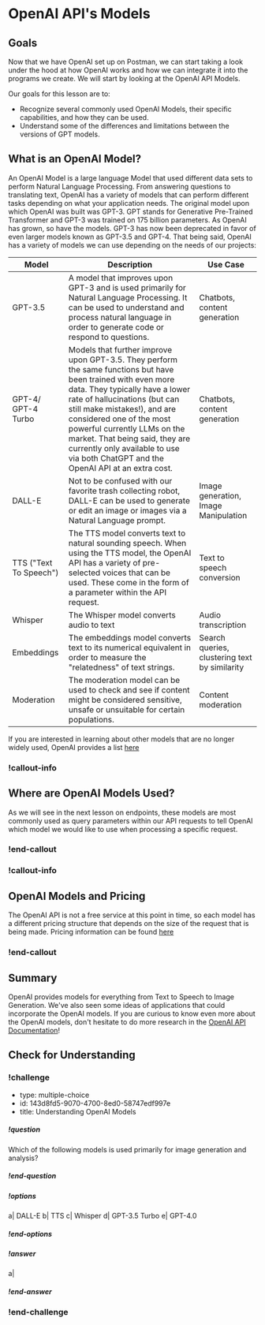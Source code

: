 # OpenAI API's Models

## Goals

Now that we have OpenAI set up on Postman, we can start taking a look under the hood at how OpenAI works and how we can integrate it into the programs we create. We will start by looking at the OpenAI API Models.

Our goals for this lesson are to:
- Recognize several commonly used OpenAI Models, their specific capabilities, and how they can be used.
- Understand some of the differences and limitations between the versions of GPT models.

## What is an OpenAI Model?

An OpenAI Model is a large language Model that used different data sets to perform Natural Language Processing. From answering questions to translating text, OpenAI has a variety of models that can perform different tasks depending on what your application needs. The original model upon which OpenAI was built was GPT-3. GPT stands for Generative Pre-Trained Transformer and GPT-3 was trained on 175 billion parameters. As OpenAI has grown, so have the models. GPT-3 has now been deprecated in favor of even larger models known as GPT-3.5 and GPT-4. That being said, OpenAI has a variety of models we can use depending on the needs of our projects:

| Model | Description | Use Case |
| ----- | ----------- | -------- |
| GPT-3.5 | A model that improves upon GPT-3 and is used primarily for Natural Language Processing. It can be used to understand and process natural language in order to generate code or respond to questions. | Chatbots, content generation |
| GPT-4/ GPT-4 Turbo | Models that further improve upon GPT-3.5. They perform the same functions but have been trained with even more data. They typically have a lower rate of hallucinations (but can still make mistakes!), and are considered one of the most powerful currently LLMs on the market. That being said, they are currently only available to use via both ChatGPT and the OpenAI API at an extra cost. | Chatbots, content generation |
| DALL-E | Not to be confused with our favorite trash collecting robot, DALL-E can be used to generate or edit an image or images via a Natural Language prompt. | Image generation, Image Manipulation | 
| TTS ("Text To Speech") | The TTS model converts text to natural sounding speech. When using the TTS model, the OpenAI API has a variety of pre-selected voices that can be used. These come in the form of a parameter within the API request. | Text to speech conversion | 
| Whisper | The Whisper model converts audio to text | Audio transcription | 
| Embeddings | The embeddings model converts text to its numerical equivalent in order to measure the "relatedness" of text strings. | Search queries, clustering text by similarity | 
| Moderation | The moderation model can be used to check and see if content might be considered sensitive, unsafe or unsuitable for certain populations. | Content moderation |  

If you are interested in learning about other models that are no longer widely used, OpenAI provides a list [here](https://platform.openai.com/docs/deprecations)  

### !callout-info

## Where are OpenAI Models Used? 
As we will see in the next lesson on endpoints, these models are most commonly used as query parameters within our API requests to tell OpenAI which model we would like to use when processing a specific request. 

### !end-callout

### !callout-info
  
## OpenAI Models and Pricing
  
The OpenAI API is not a free service at this point in time, so each model has a different pricing structure that depends on the size of the request that is being made. Pricing information can be found [here](https://openai.com/api/pricing)  

### !end-callout

## Summary
OpenAI provides models for everything from Text to Speech to Image Generation. We've also seen some ideas of applications that could incorporate the OpenAI models. If you are curious to know even more about the OpenAI models, don't hesitate to do more research in the [OpenAI API Documentation](https://platform.openai.com/docs/guides/text-generation)!

## Check for Understanding 

### !challenge

* type: multiple-choice
* id: 143d8fd5-9070-4700-8ed0-58747edf997e
* title: Understanding OpenAI Models
<!-- * points: [1] (optional, the number of points for scoring as a checkpoint) -->
<!-- * topics: [python, pandas] (Checkpoints only. optional the topics for analyzing points) -->

##### !question

Which of the following models is used primarily for image generation and analysis?

##### !end-question

##### !options

a| DALL-E
b| TTS
c| Whisper
d| GPT-3.5 Turbo
e| GPT-4.0

##### !end-options

##### !answer

a|

##### !end-answer

### !end-challenge

